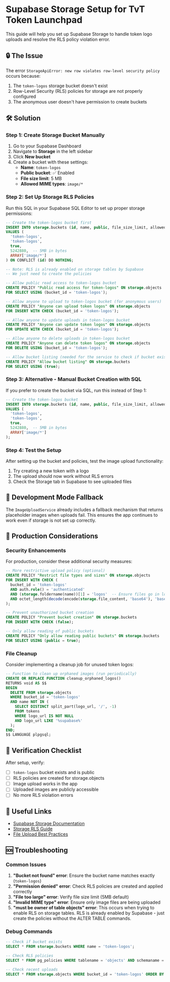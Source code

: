 # Supabase Storage Setup for TvT Token Launchpad

This guide will help you set up Supabase Storage to handle token logo uploads and resolve the RLS policy violation error.

## 🔒 The Issue

The error `StorageApiError: new row violates row-level security policy` occurs because:

1. The `token-logos` storage bucket doesn't exist
2. Row-Level Security (RLS) policies for storage are not properly configured
3. The anonymous user doesn't have permission to create buckets

## 🛠 Solution

### Step 1: Create Storage Bucket Manually

1. Go to your Supabase Dashboard
2. Navigate to **Storage** in the left sidebar
3. Click **New bucket**
4. Create a bucket with these settings:
   - **Name**: `token-logos`
   - **Public bucket**: ✅ Enabled
   - **File size limit**: 5 MB
   - **Allowed MIME types**: `image/*`

### Step 2: Set Up Storage RLS Policies

Run this SQL in your Supabase SQL Editor to set up proper storage permissions:

```sql
-- Create the token-logos bucket first
INSERT INTO storage.buckets (id, name, public, file_size_limit, allowed_mime_types)
VALUES (
  'token-logos',
  'token-logos', 
  true,
  5242880,  -- 5MB in bytes
  ARRAY['image/*']
) ON CONFLICT (id) DO NOTHING;

-- Note: RLS is already enabled on storage tables by Supabase
-- We just need to create the policies

-- Allow public read access to token-logos bucket
CREATE POLICY "Public read access for token-logos" ON storage.objects
FOR SELECT USING (bucket_id = 'token-logos');

-- Allow anyone to upload to token-logos bucket (for anonymous users)
CREATE POLICY "Anyone can upload token logos" ON storage.objects
FOR INSERT WITH CHECK (bucket_id = 'token-logos');

-- Allow anyone to update uploads in token-logos bucket
CREATE POLICY "Anyone can update token logos" ON storage.objects
FOR UPDATE WITH CHECK (bucket_id = 'token-logos');

-- Allow anyone to delete uploads in token-logos bucket
CREATE POLICY "Anyone can delete token logos" ON storage.objects
FOR DELETE USING (bucket_id = 'token-logos');

-- Allow bucket listing (needed for the service to check if bucket exists)
CREATE POLICY "Allow bucket listing" ON storage.buckets
FOR SELECT USING (true);
```

### Step 3: Alternative - Manual Bucket Creation with SQL

If you prefer to create the bucket via SQL, run this instead of Step 1:

```sql
-- Create the token-logos bucket
INSERT INTO storage.buckets (id, name, public, file_size_limit, allowed_mime_types)
VALUES (
  'token-logos',
  'token-logos', 
  true,
  5242880,  -- 5MB in bytes
  ARRAY['image/*']
);
```

### Step 4: Test the Setup

After setting up the bucket and policies, test the image upload functionality:

1. Try creating a new token with a logo
2. The upload should now work without RLS errors
3. Check the Storage tab in Supabase to see uploaded files

## 🔧 Development Mode Fallback

The `ImageUploadService` already includes a fallback mechanism that returns placeholder images when uploads fail. This ensures the app continues to work even if storage is not set up correctly.

## 🚀 Production Considerations

### Security Enhancements

For production, consider these additional security measures:

```sql
-- More restrictive upload policy (optional)
CREATE POLICY "Restrict file types and sizes" ON storage.objects
FOR INSERT WITH CHECK (
  bucket_id = 'token-logos' 
  AND auth.role() = 'authenticated'
  AND (storage.foldername(name))[1] = 'logos'  -- Ensure files go in logos folder
  AND octet_length(decode(encode(storage.file_content, 'base64'), 'base64')) <= 5242880  -- 5MB limit
);

-- Prevent unauthorized bucket creation
CREATE POLICY "Prevent bucket creation" ON storage.buckets
FOR INSERT WITH CHECK (false);

-- Only allow reading of public buckets
CREATE POLICY "Only allow reading public buckets" ON storage.buckets
FOR SELECT USING (public = true);
```

### File Cleanup

Consider implementing a cleanup job for unused token logos:

```sql
-- Function to clean up orphaned images (run periodically)
CREATE OR REPLACE FUNCTION cleanup_orphaned_logos()
RETURNS void AS $$
BEGIN
  DELETE FROM storage.objects 
  WHERE bucket_id = 'token-logos' 
  AND name NOT IN (
    SELECT DISTINCT split_part(logo_url, '/', -1) 
    FROM tokens 
    WHERE logo_url IS NOT NULL 
    AND logo_url LIKE '%supabase%'
  );
END;
$$ LANGUAGE plpgsql;
```

## 📝 Verification Checklist

After setup, verify:

- [ ] `token-logos` bucket exists and is public
- [ ] RLS policies are created for storage.objects
- [ ] Image upload works in the app
- [ ] Uploaded images are publicly accessible
- [ ] No more RLS violation errors

## 🔗 Useful Links

- [Supabase Storage Documentation](https://supabase.com/docs/guides/storage)
- [Storage RLS Guide](https://supabase.com/docs/guides/storage/security/access-control)
- [File Upload Best Practices](https://supabase.com/docs/guides/storage/uploads)

## 🆘 Troubleshooting

### Common Issues

1. **"Bucket not found" error**: Ensure the bucket name matches exactly (`token-logos`)
2. **"Permission denied" error**: Check RLS policies are created and applied correctly
3. **"File too large" error**: Verify file size limit (5MB default)
4. **"Invalid MIME type" error**: Ensure only image files are being uploaded
5. **"must be owner of table objects" error**: This occurs when trying to enable RLS on storage tables. RLS is already enabled by Supabase - just create the policies without the ALTER TABLE commands.

### Debug Commands

```sql
-- Check if bucket exists
SELECT * FROM storage.buckets WHERE name = 'token-logos';

-- Check RLS policies
SELECT * FROM pg_policies WHERE tablename = 'objects' AND schemaname = 'storage';

-- Check recent uploads
SELECT * FROM storage.objects WHERE bucket_id = 'token-logos' ORDER BY created_at DESC LIMIT 10;
```
